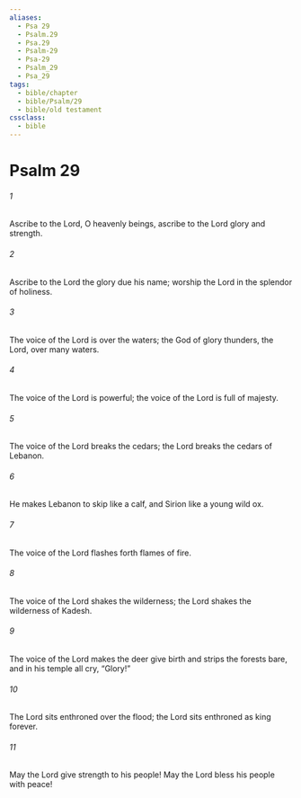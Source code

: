 ```yaml
---
aliases:
  - Psa 29
  - Psalm.29
  - Psa.29
  - Psalm-29
  - Psa-29
  - Psalm_29
  - Psa_29
tags:
  - bible/chapter
  - bible/Psalm/29
  - bible/old testament
cssclass:
  - bible
---
```


# Psalm 29

###### 1
Ascribe to the Lord, O heavenly beings, ascribe to the Lord glory and strength.
###### 2
Ascribe to the Lord the glory due his name; worship the Lord in the splendor of holiness.
###### 3
The voice of the Lord is over the waters; the God of glory thunders, the Lord, over many waters.
###### 4
The voice of the Lord is powerful; the voice of the Lord is full of majesty.
###### 5
The voice of the Lord breaks the cedars; the Lord breaks the cedars of Lebanon.
###### 6
He makes Lebanon to skip like a calf, and Sirion like a young wild ox.
###### 7
The voice of the Lord flashes forth flames of fire.
###### 8
The voice of the Lord shakes the wilderness; the Lord shakes the wilderness of Kadesh.
###### 9
The voice of the Lord makes the deer give birth and strips the forests bare, and in his temple all cry, “Glory!”
###### 10
The Lord sits enthroned over the flood; the Lord sits enthroned as king forever.
###### 11
May the Lord give strength to his people! May the Lord bless his people with peace!


